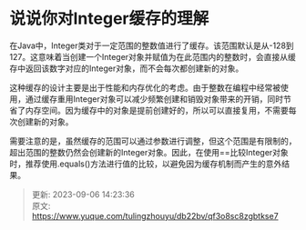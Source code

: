 # 说说你对Integer缓存的理解

在Java中，Integer类对于一定范围的整数值进行了缓存。该范围默认是从-128到127。这意味着当创建一个Integer对象并赋值为在此范围内的整数时，会直接从缓存中返回该数字对应的Integer对象，而不会每次都创建新的对象。

这种缓存的设计主要是出于性能和内存优化的考虑。由于整数在编程中经常被使用，通过缓存重用Integer对象可以减少频繁创建和销毁对象带来的开销，同时节省了内存空间。因为缓存中的对象是提前创建好的，所以可以直接复用，不需要每次创建新的对象。

需要注意的是，虽然缓存的范围可以通过参数进行调整，但这个范围是有限制的，超出范围的整数仍然会创建新的Integer对象。因此，在使用==比较Integer对象时，推荐使用.equals()方法进行值的比较，以避免因为缓存机制而产生的意外结果。



> 更新: 2023-09-06 14:23:36  
> 原文: <https://www.yuque.com/tulingzhouyu/db22bv/qf3o8sc8zgbtkse7>